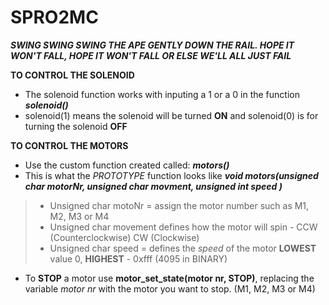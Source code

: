 # SPRO2MC
**_SWING SWING SWING THE APE GENTLY DOWN THE RAIL.
HOPE IT WON'T FALL,
HOPE IT WON'T FALL 
OR ELSE WE'LL ALL JUST FAIL_** 


**TO CONTROL THE SOLENOID**
- The solenoid function works with inputing a 1 or a 0 in the function **_solenoid()_** 
- solenoid(1) means the solenoid will be turned **ON** and solenoid(0) is for turning the solenoid **OFF**
  
 **TO CONTROL THE MOTORS**
 - Use the custom function created called: **_motors()_** 
 - This is what the *PROTOTYPE* function looks like **_void motors(unsigned char motorNr, unsigned char movment, unsigned int speed )_**
 > - Unsigned char motoNr = assign the motor number such as M1, M2, M3 or M4
 > - Unsigned char movement defines how the motor will spin - CCW (Counterclockwise) CW (Clockwise)
 > - Unsigned char speed = defines the *speed* of the motor **LOWEST** value 0, **HIGHEST** - 0xfff (4095 in BINARY)
 - To **STOP** a motor use **motor_set_state(motor nr, STOP)**, replacing the variable *motor nr* with the motor you want to stop. (M1, M2, M3 or M4)
